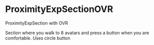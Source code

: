 # ProximityExpSectionOVR
ProximityExpSection with OVR 

Section where you walk to 8 avatars and press a button when you are comfortable.
Uses circle button
